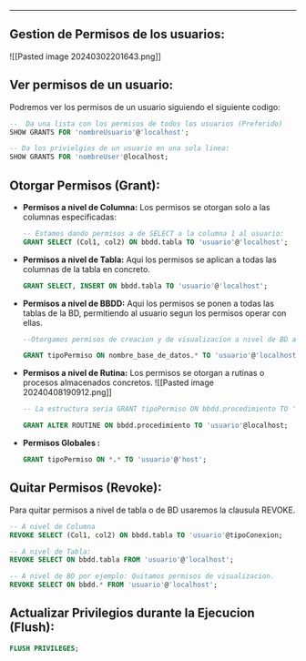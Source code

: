 
---
## Gestion de Permisos de los usuarios:

![[Pasted image 20240302201643.png]]


## Ver permisos de un usuario:
Podremos ver los permisos de un usuario siguiendo el siguiente codigo:

```sql
--  Da una lista con los permisos de todos los usuarios (Preferido)
SHOW GRANTS FOR 'nombreUsuario'@'localhost';

-- Da los privielgios de un usuario en una sola linea:
SHOW GRANTS FOR 'nombreUser'@localhost;
```

## Otorgar Permisos (Grant):

- **Permisos a nivel de Columna:**
	 Los permisos se otorgan solo a las columnas especificadas: 
	```sql
	-- Estamos dando permisos a de SELECT a la columna 1 al usuario:
	GRANT SELECT (Col1, col2) ON bbdd.tabla TO 'usuario'@'localhost';

	```

- **Permisos a nivel de Tabla:**
	 Aqui los permisos se aplican a todas las columnas de la tabla en concreto.
	
	```sql
	GRANT SELECT, INSERT ON bbdd.tabla TO 'usuario'@'localhost'; 
	```

- **Permisos a nivel de BBDD:**
     Aqui los permisos se ponen a todas las tablas de la BD, permitiendo al usuario segun los permisos operar con ellas.
	
	```sql
	--Otorgamos permisos de creacion y de visualizacion a nivel de BD al usuario, es importante colocar el asterisco para que sea a nivel de BD

	GRANT tipoPermiso ON nombre_base_de_datos.* TO 'usuario'@'localhost';
	```

- **Permisos a nivel de Rutina:**
	 Los permisos se otorgan a rutinas o procesos almacenados concretos.
	 ![[Pasted image 20240408190912.png]]
	```sql
	-- La estructura seria GRANT tipoPermiso ON bbdd.procedimiento TO 'usuario'@localhost;
	
	GRANT ALTER ROUTINE ON bbdd.procedimiento TO 'usuario'@localhost;
	```

- **Permisos Globales :**
	```sql
	GRANT tipoPermiso ON *.* TO 'usuario'@'host';
	```

## Quitar Permisos (Revoke):
Para quitar permisos a nivel de tabla o de BD usaremos la clausula REVOKE. 

```sql
-- A nivel de Columna
REVOKE SELECT (Col1, col2) ON bbdd.tabla TO 'usuario'@tipoConexion;

-- A nivel de Tabla:
REVOKE SELECT ON bbdd.tabla FROM 'usuario'@'localhost';

-- A nivel de BD por ejemplo: Quitamos permisos de visualizacion.
REVOKE SELECT ON bbdd.* FROM 'usuario'@'localhost';

```

## Actualizar Privilegios durante la Ejecucion (Flush):

```sql
FLUSH PRIVILEGES;
```
